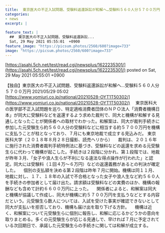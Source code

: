```yaml
---
title:  東京医大の不正入試問題、受験料返還訴訟が和解へ…受験料５６０人分５７００万円  
categories:
- news
excerpt: |
  
feature_text: |
  ##  東京医大の不正入試問題、受験料返還訴訟...
  Sat, 29 May 2021 05:55:01  +0900
feature_image: "https://picsum.photos/2560/600?image=733"
image: "https://picsum.photos/2560/600?image=733"
---
```


[https://asahi.5ch.net/test/read.cgi/newsplus/1622235301/](https://asahi.5ch.net/test/read.cgi/newsplus/1622235301/)
posted on Sat, 29 May 2021 05:55:01  +0900

<!--more-->

【独自】東京医大の不正入試問題、受験料返還訴訟が和解へ…受験料５６０人分５７００万円 2021/05/29 05:02 [https://www.yomiuri.co.jp/national/20210528-OYT1T50302/](https://www.yomiuri.co.jp/national/20210528-OYT1T50302/) 　東京医科大の医学部不正入試問題を巡り、特定適格消費者団体のＮＰＯ法人「消費者機構日本」が同大に受験料などを返還するよう求めた裁判で、同大と機構が和解する見通しとなったことが関係者への取材でわかった。和解案は、同大が裁判手続きに参加した元受験生ら約５６０人分の受験料などに相当する約５７００万円を機構に支払うことが柱となっており、７月にも東京地裁で成立する見込みだ。 東京医科大学（２０１８年８月２８日撮影、読売ヘリから） 　裁判は、２０１６年に施行された消費者裁判手続特例法に基づき、受験料などの返還を求める元受験生らに代わって機構が起こした。手続きは２段階に分かれ、第１段階では、地裁が昨年３月、「女子や浪人生らが不利になる違法な得点操作が行われた」と認定。同大には受験料（１回４万〜６万円）などの返還義務があるとの判決が確定した。 　個別の支払額を決める第２段階は昨年７月に開始。機構は同１１月、地裁に対し、１７、１８年の入試で不合格となった女子や浪人生など約５６０人を手続きの参加者として届け出た。請求額は受験料などの実費のほか、機構の報酬なども含めて計約６６００万円に上った。 　関係者によると、和解案は同大と機構が協議して作成し、同大が機構に約５７００万円を支払うなどとする内容だという。元受験生ら数人については、入試を受けた事実が確認できないとして同大が支払いを拒否しており、機構も届け出を取り下げる方針。 　機構は近く、和解案について元受験生らに個別に報告し、和解に応じるかどうかの意向を取りまとめる。多くの元受験生らが応じる見通しで、早ければ７月に予定されている次回期日で、承諾した元受験生らの手続きに関しては和解が成立する。
